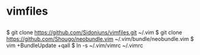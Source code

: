 # vimfiles
##
  $ git clone https://github.com/Sidoniuns/vimfiles.git ~/.vim
  $ git clone https://github.com/Shougo/neobundle.vim ~/.vim/bundle/neobundle.vim
  $ vim +BundleUpdate +qall
  $ ln -s ~/.vim/vimrc ~/.vimrc
